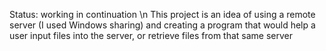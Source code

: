 Status: working in continuation \n
This project is an idea of using a remote server (I used Windows sharing) and creating a program that would help a user input files into the server, or retrieve files from that same server
